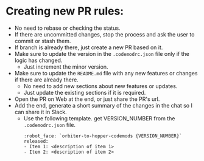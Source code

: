 # Creating new PR rules:

- No need to rebase or checking the status.
- If there are uncommitted changes, stop the process and ask the user to commit or stash them.
- If branch is already there, just create a new PR based on it.
- Make sure to update the version in the `.codemodrc.json` file only if the logic has changed.
  - Just increment the minor version.
- Make sure to update the `README.md` file with any new features or changes if there are already there.
  - No need to add new sections about new features or updates.
  - Just update the existing sections if it is required.
- Open the PR on Web at the end, or just share the PR's url.
- Add the end, generate a short summary of the changes in the chat so I can share it in Slack.
  - Use the following template. get VERSION_NUMBER from the `.codemodrc.json` file.
    ```
    :robot_face: `orbiter-to-hopper-codemods {VERSION_NUMBER}` released:
    - Item 1: <description of item 1>
    - Item 2: <description of item 2>
    ```
